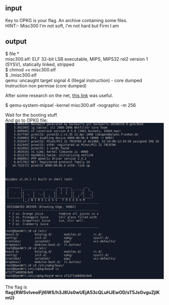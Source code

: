 ## input
Key to OPKG is your flag. 
An archive containing some files.  
HINT:- Misc300 I'm not soft, I'm not hard but Firm I am  

## output
$ file *  
misc300.elf: ELF 32-bit LSB executable, MIPS, MIPS32 rel2 version 1 (SYSV), statically linked, stripped  
$ chmod +x misc300.elf  
$ ./misc300.elf  
qemu: uncaught target signal 4 (Illegal instruction) - core dumped  
Instruction non permise (core dumped)  

After some research on the net, [this link](https://wiki.openwrt.org/doc/howto/qemu) was useful.  

$ qemu-system-mipsel -kernel misc300.elf -nographic -m 256

Wait for the booting stuff.  
And go to OPKG file:
![OPKG stuff](images/Misc3.png)

The flag is __flag{RWSvIveoiFjI6WS/h3J8Us0wUEjA53cQLuHJEwOD/sT5JsGvguZjlKmU}__
